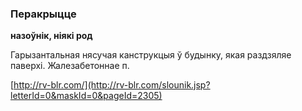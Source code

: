 ### Перакрыцце
**назоўнік, ніякі род**

Гарызантальная нясучая канструкцыя ў будынку, якая раздзяляе паверхі. Жалезабетоннае п.

<a rel="author">[http://rv-blr.com/](http://rv-blr.com/slounik.jsp?letterId=0&maskId=0&pageId=2305)</a>

